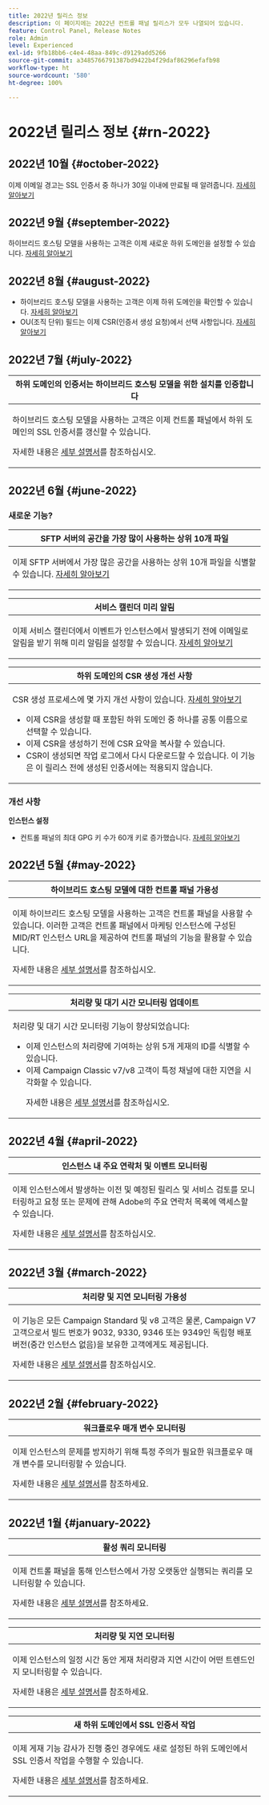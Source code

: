```yaml
---
title: 2022년 릴리스 정보
description: 이 페이지에는 2022년 컨트롤 패널 릴리스가 모두 나열되어 있습니다.
feature: Control Panel, Release Notes
role: Admin
level: Experienced
exl-id: 9fb18bb6-c4e4-48aa-849c-d9129add5266
source-git-commit: a3485766791387bd9422b4f29daf86296efafb98
workflow-type: ht
source-wordcount: '580'
ht-degree: 100%

---
```


# 2022년 릴리스 정보 {#rn-2022}

## 2022년 10월 {#october-2022}

이제 이메일 경고는 SSL 인증서 중 하나가 30일 이내에 만료될 때 알려줍니다. [자세히 알아보기](../performance-monitoring/using/email-alerting.md)

## 2022년 9월 {#september-2022}

하이브리드 호스팅 모델을 사용하는 고객은 이제 새로운 하위 도메인을 설정할 수 있습니다. [자세히 알아보기](../subdomains-certificates/using/setting-up-new-subdomain.md)

## 2022년 8월 {#august-2022}

* 하이브리드 호스팅 모델을 사용하는 고객은 이제 하위 도메인을 확인할 수 있습니다. [자세히 알아보기](../subdomains-certificates/using/monitoring-subdomains.md)
* OU(조직 단위) 필드는 이제 CSR(인증서 생성 요청)에서 선택 사항입니다. [자세히 알아보기](../subdomains-certificates/using/renewing-subdomain-certificate.md)

## 2022년 7월 {#july-2022}

<table>
<thead>
<tr>
<th><strong>하위 도메인의 인증서는 하이브리드 호스팅 모델을 위한 설치를 인증합니다</strong><br/></th>
</tr>
</thead>
<tbody>
<tr>
<td>
<p><p>하이브리드 호스팅 모델을 사용하는 고객은 이제 컨트롤 패널에서 하위 도메인의 SSL 인증서를 갱신할 수 있습니다.</p><p>자세한 내용은 <a href="../subdomains-certificates/using/renewing-subdomain-certificate.md">세부 설명서</a>를 참조하십시오.</p>
</td>
</tr>
</tbody>
</table>

## 2022년 6월 {#june-2022}

### 새로운 기능?

<table>
<thead>
<tr>
<th><strong>SFTP 서버의 공간을 가장 많이 사용하는 상위 10개 파일</strong><br/></th>
</tr>
</thead>
<tbody>
<tr>
<td>
<p>이제 SFTP 서버에서 가장 많은 공간을 사용하는 상위 10개 파일을 식별할 수 있습니다. <a href="../sftp/using/sftp-storage-management.md">자세히 알아보기</a></p>
</td>
</tr>
</tbody>
</table>

<table>
<thead>
<tr>
<th><strong>서비스 캘린더 미리 알림</strong><br/></th>
</tr>
</thead>
<tbody>
<tr>
<td>
<p>이제 서비스 캘린더에서 이벤트가 인스턴스에서 발생되기 전에 이메일로 알림을 받기 위해 미리 알림을 설정할 수 있습니다. <a href="../service-events/service-events.md">자세히 알아보기</a></p>
</td>
</tr>
</tbody>
</table>

<table>
<thead>
<tr>
<th><strong>하위 도메인의 CSR 생성 개선 사항</strong><br/></th>
</tr>
</thead>
<tbody>
<tr>
<td>
<p>CSR 생성 프로세스에 몇 가지 개선 사항이 있습니다. <a href="../subdomains-certificates/using/renewing-subdomain-certificate.md">자세히 알아보기</a></p><ul><li>이제 CSR을 생성할 때 포함된 하위 도메인 중 하나를 공통 이름으로 선택할 수 있습니다.</li><li>이제 CSR을 생성하기 전에 CSR 요약을 복사할 수 있습니다.</li><li>CSR이 생성되면 작업 로그에서 다시 다운로드할 수 있습니다. 이 기능은 이 릴리스 전에 생성된 인증서에는 적용되지 않습니다.</li></ul><p>

</td>
</tr>
</tbody>
</table>

### 개선 사항

**인스턴스 설정**

* 컨트롤 패널의 최대 GPG 키 수가 60개 키로 증가했습니다. [자세히 알아보기](../instances-settings/using/gpg-keys-management.md)

## 2022년 5월 {#may-2022}

<table>
<thead>
<tr>
<th><strong>하이브리드 호스팅 모델에 대한 컨트롤 패널 가용성</strong><br/></th>
</tr>
</thead>
<tbody>
<tr>
<td>
<p>이제 하이브리드 호스팅 모델을 사용하는 고객은 컨트롤 패널을 사용할 수 있습니다. 이러한 고객은 컨트롤 패널에서 마케팅 인스턴스에 구성된 MID/RT 인스턴스 URL을 제공하여 컨트롤 패널의 기능을 활용할 수 있습니다.</p><p>자세한 내용은 <a href="../instances-settings/using/external-accounts.md">세부 설명서</a>를 참조하십시오.</p>
</td>
</tr>
</tbody>
</table>

<table>
<thead>
<tr>
<th><strong>처리량 및 대기 시간 모니터링 업데이트</strong><br/></th>
</tr>
</thead>
<tbody>
<tr>
<td>
<p>처리량 및 대기 시간 모니터링 기능이 향상되었습니다:<ul><li>이제 인스턴스의 처리량에 기여하는 상위 5개 게재의 ID를 식별할 수 있습니다.</li><li>이제 Campaign Classic v7/v8 고객이 특정 채널에 대한 지연을 시각화할 수 있습니다.</p></li><p>자세한 내용은 <a href="../performance-monitoring/using/throughputs-latencies.md">세부 설명서</a>를 참조하십시오.</p>
</td>
</tr>
</tbody>
</table>


## 2022년 4월 {#april-2022}

<table>
<thead>
<tr>
<th><strong>인스턴스 내 주요 연락처 및 이벤트 모니터링</strong><br/></th>
</tr>
</thead>
<tbody>
<tr>
<td>
<p>이제 인스턴스에서 발생하는 이전 및 예정된 릴리스 및 서비스 검토를 모니터링하고 요청 또는 문제에 관해 Adobe의 주요 연락처 목록에 액세스할 수 있습니다.</p><p>자세한 내용은 <a href="../service-events/service-events.md">세부 설명서</a>를 참조하십시오.</p>
</td>
</tr>
</tbody>
</table>

## 2022년 3월 {#march-2022}

<table>
<thead>
<tr>
<th><strong>처리량 및 지연 모니터링 가용성</strong><br/></th>
</tr>
</thead>
<tbody>
<tr>
<td>
<p>이 기능은 모든 Campaign Standard 및 v8 고객은 물론, Campaign V7 고객으로서 빌드 번호가 9032, 9330, 9346 또는 9349인 독립형 배포 버전(중간 인스턴스 없음)을 보유한 고객에게도 제공됩니다.</p><p>자세한 내용은 <a href="../performance-monitoring/using/throughputs-latencies.md">세부 설명서</a>를 참조하십시오.</p>
</td>
</tr>
</tbody>
</table>

## 2022년 2월 {#february-2022}

<table>
<thead>
<tr>
<th><strong>워크플로우 매개 변수 모니터링</strong><br/></th>
</tr>
</thead>
<tbody>
<tr>
<td>
<p>이제 인스턴스의 문제를 방지하기 위해 특정 주의가 필요한 워크플로우 매개 변수를 모니터링할 수 있습니다. </p><p>자세한 내용은 <a href="../performance-monitoring/using/workflow-monitoring.md">세부 설명서</a>를 참조하세요.</p>
</td>
</tr>
</tbody>
</table>

## 2022년 1월 {#january-2022}

<table>
<thead>
<tr>
<th><strong>활성 쿼리 모니터링</strong><br/></th>
</tr>
</thead>
<tbody>
<tr>
<td>
<p>이제 컨트롤 패널을 통해 인스턴스에서 가장 오랫동안 실행되는 쿼리를 모니터링할 수 있습니다.</p><p>자세한 내용은 <a href="../performance-monitoring/using/database-active-queries.md">세부 설명서</a>를 참조하세요.</p>
</td>
</tr>
</tbody>
</table>

<table>
<thead>
<tr>
<th><strong>처리량 및 지연 모니터링</strong><br/></th>
</tr>
</thead>
<tbody>
<tr>
<td>
<p>이제 인스턴스의 일정 시간 동안 게재 처리량과 지연 시간이 어떤 트렌드인지 모니터링할 수 있습니다.</p><p>자세한 내용은 <a href="../performance-monitoring/using/throughputs-latencies.md">세부 설명서</a>를 참조하세요.</p>
</td>
</tr>
</tbody>
</table>

<table>
<thead>
<tr>
<th><strong>새 하위 도메인에서 SSL 인증서 작업</strong><br/></th>
</tr>
</thead>
<tbody>
<tr>
<td>
<p>이제 게재 기능 감사가 진행 중인 경우에도 새로 설정된 하위 도메인에서 SSL 인증서 작업을 수행할 수 있습니다.</p><p>자세한 내용은 <a href="../subdomains-certificates/using/renewing-subdomain-certificate.md">세부 설명서</a>를 참조하세요.</p>
</td>
</tr>
</tbody>
</table>
